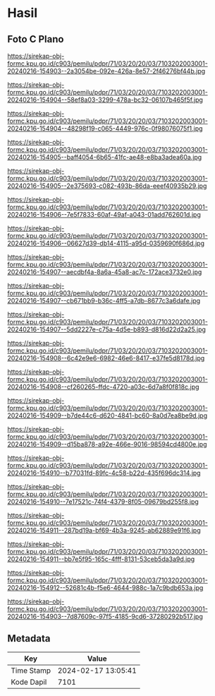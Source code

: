 # Hasil

## Foto C Plano

https://sirekap-obj-formc.kpu.go.id/c903/pemilu/pdpr/71/03/20/20/03/7103202003001-20240216-154903--2a3054be-092e-426a-8e57-2f46276bf44b.jpg

https://sirekap-obj-formc.kpu.go.id/c903/pemilu/pdpr/71/03/20/20/03/7103202003001-20240216-154904--58ef8a03-3299-478a-bc32-06107b465f5f.jpg

https://sirekap-obj-formc.kpu.go.id/c903/pemilu/pdpr/71/03/20/20/03/7103202003001-20240216-154904--48298f19-c065-4449-976c-0f98076075f1.jpg

https://sirekap-obj-formc.kpu.go.id/c903/pemilu/pdpr/71/03/20/20/03/7103202003001-20240216-154905--baff4054-6b65-41fc-ae48-e8ba3adea60a.jpg

https://sirekap-obj-formc.kpu.go.id/c903/pemilu/pdpr/71/03/20/20/03/7103202003001-20240216-154905--2e375693-c082-493b-86da-eeef40935b29.jpg

https://sirekap-obj-formc.kpu.go.id/c903/pemilu/pdpr/71/03/20/20/03/7103202003001-20240216-154906--7e5f7833-60af-49af-a043-01add762601d.jpg

https://sirekap-obj-formc.kpu.go.id/c903/pemilu/pdpr/71/03/20/20/03/7103202003001-20240216-154906--06627d39-db14-4115-a95d-0359690f686d.jpg

https://sirekap-obj-formc.kpu.go.id/c903/pemilu/pdpr/71/03/20/20/03/7103202003001-20240216-154907--aecdbf4a-8a6a-45a8-ac7c-172ace3732e0.jpg

https://sirekap-obj-formc.kpu.go.id/c903/pemilu/pdpr/71/03/20/20/03/7103202003001-20240216-154907--cb671bb9-b36c-4ff5-a7db-8677c3a6dafe.jpg

https://sirekap-obj-formc.kpu.go.id/c903/pemilu/pdpr/71/03/20/20/03/7103202003001-20240216-154907--5dd2227e-c75a-4d5e-b893-d816d22d2a25.jpg

https://sirekap-obj-formc.kpu.go.id/c903/pemilu/pdpr/71/03/20/20/03/7103202003001-20240216-154908--6c42e9e6-6982-46e6-8417-e37fe5d8178d.jpg

https://sirekap-obj-formc.kpu.go.id/c903/pemilu/pdpr/71/03/20/20/03/7103202003001-20240216-154908--cf260265-ffdc-4720-a03c-6d7a8f0f818c.jpg

https://sirekap-obj-formc.kpu.go.id/c903/pemilu/pdpr/71/03/20/20/03/7103202003001-20240216-154909--b7de44c6-d620-4841-bc60-8a0d7ea8be9d.jpg

https://sirekap-obj-formc.kpu.go.id/c903/pemilu/pdpr/71/03/20/20/03/7103202003001-20240216-154909--d15ba878-a92e-466e-9016-98594cd4800e.jpg

https://sirekap-obj-formc.kpu.go.id/c903/pemilu/pdpr/71/03/20/20/03/7103202003001-20240216-154910--b77031fd-89fc-4c58-b22d-435f696dc314.jpg

https://sirekap-obj-formc.kpu.go.id/c903/pemilu/pdpr/71/03/20/20/03/7103202003001-20240216-154910--7e17521c-74f4-4379-8f05-09679bd255f8.jpg

https://sirekap-obj-formc.kpu.go.id/c903/pemilu/pdpr/71/03/20/20/03/7103202003001-20240216-154911--287bd19a-bf69-4b3a-9245-ab62889e91f6.jpg

https://sirekap-obj-formc.kpu.go.id/c903/pemilu/pdpr/71/03/20/20/03/7103202003001-20240216-154911--bb7e5f95-165c-4fff-8131-53ceb5da3a9d.jpg

https://sirekap-obj-formc.kpu.go.id/c903/pemilu/pdpr/71/03/20/20/03/7103202003001-20240216-154912--52681c4b-f5e6-4644-988c-1a7c9bdb653a.jpg

https://sirekap-obj-formc.kpu.go.id/c903/pemilu/pdpr/71/03/20/20/03/7103202003001-20240216-154903--7d87609c-97f5-4185-9cd6-37280292b517.jpg


## Metadata

| Key        | Value               |
| ---------- | ------------------- |
| Time Stamp | 2024-02-17 13:05:41 |
| Kode Dapil | 7101                |



